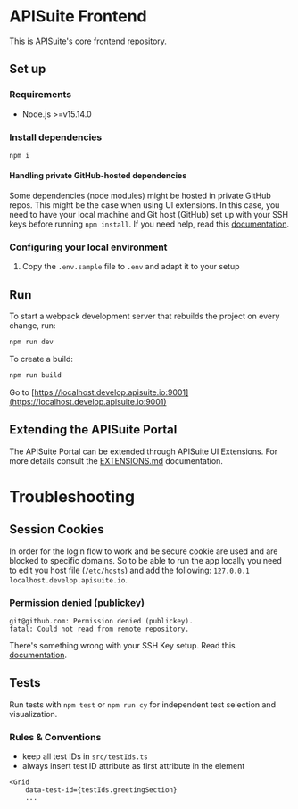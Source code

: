 # APISuite Frontend

This is APISuite's core frontend repository.

## Set up

### Requirements

* Node.js >=v15.14.0

### Install dependencies

```bash
npm i
```

#### Handling private GitHub-hosted dependencies

Some dependencies (node modules) might be hosted in private GitHub repos. This might be the case when using UI extensions. 
In this case, you need to have your local machine and Git host (GitHub) set up with your SSH keys before running `npm install`. 
If you need help, read this [documentation](https://docs.github.com/en/github/authenticating-to-github/generating-a-new-ssh-key-and-adding-it-to-the-ssh-agent).

### Configuring your local environment

1. Copy the `.env.sample` file to `.env` and adapt it to your setup

## Run

To start a webpack development server that rebuilds the project on every change, run:

```bash
npm run dev
```

To create a build:

```bash
npm run build
```


Go to [https://localhost.develop.apisuite.io:9001](https://localhost.develop.apisuite.io:9001)

## Extending the APISuite Portal

The APISuite Portal can be extended through APISuite UI Extensions. For more details consult the [EXTENSIONS.md](EXTENSIONS.md) documentation.

# Troubleshooting

## Session Cookies

In order for the login flow to work and be secure cookie are used and are blocked to specific domains. 
So to be able to run the app locally you need to edit you host file (`/etc/hosts`) and add the following: `127.0.0.1       localhost.develop.apisuite.io`.

### Permission denied (publickey)

```
git@github.com: Permission denied (publickey).
fatal: Could not read from remote repository.
```

There's something wrong with your SSH Key setup. Read this [documentation](https://docs.github.com/en/github/authenticating-to-github/generating-a-new-ssh-key-and-adding-it-to-the-ssh-agent).

## Tests

Run tests with `npm test` or `npm run cy` for independent test selection and visualization.

### Rules & Conventions

- keep all test IDs in `src/testIds.ts`
- always insert test ID attribute as first attribute in the element
```
<Grid
    data-test-id={testIds.greetingSection}
    ...
```

